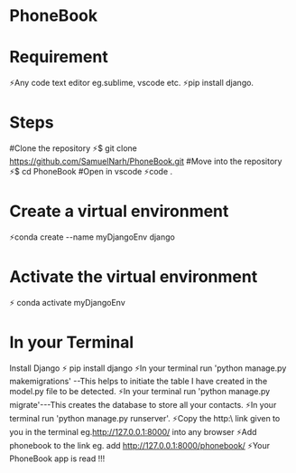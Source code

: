 # PhoneBook

# Requirement
⚡️Any code text editor eg.sublime, vscode etc.
⚡️pip install django.

# Steps
#Clone the repository
⚡️$ git clone https://github.com/SamuelNarh/PhoneBook.git
#Move into the repository
⚡️$ cd PhoneBook
#Open in vscode
⚡️code .

# Create a virtual environment
⚡️conda create --name myDjangoEnv django
# Activate the virtual environment
⚡️ conda activate myDjangoEnv

# In your Terminal
Install Django
⚡️ pip install django
⚡️In your terminal run 'python manage.py makemigrations' --This helps to initiate the table I have created in the model.py file to be detected. 
⚡️In your terminal run 'python manage.py migrate'---This creates the database to store all your contacts.
⚡️In your terminal run 'python manage.py runserver'.
⚡️Copy the http:\\ link given to you in the terminal eg.http://127.0.0.1:8000/  into any browser
⚡️Add phonebook to the link eg. add http://127.0.0.1:8000/phonebook/
⚡️Your PhoneBook app is read !!!
